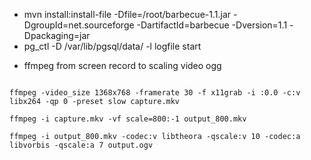 + mvn install:install-file -Dfile=/root/barbecue-1.1.jar -DgroupId=net.sourceforge -DartifactId=barbecue -Dversion=1.1 -Dpackaging=jar
+ pg_ctl -D /var/lib/pgsql/data/ -l logfile start


* ffmpeg from screen record to scaling video ogg

```

ffmpeg -video_size 1368x768 -framerate 30 -f x11grab -i :0.0 -c:v libx264 -qp 0 -preset slow capture.mkv

ffmpeg -i capture.mkv -vf scale=800:-1 output_800.mkv

ffmpeg -i output_800.mkv -codec:v libtheora -qscale:v 10 -codec:a libvorbis -qscale:a 7 output.ogv

```
